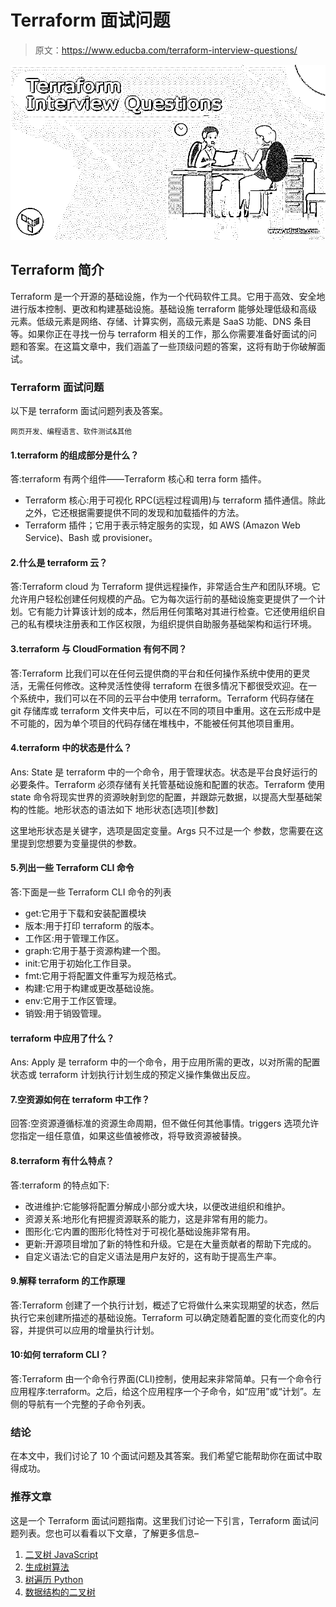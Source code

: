 # Terraform 面试问题

> 原文：<https://www.educba.com/terraform-interview-questions/>

![Terraform Interview Questions](img/f1733eb483305ac649b9d329fd4090d9.png)



## Terraform 简介

Terraform 是一个开源的基础设施，作为一个代码软件工具。它用于高效、安全地进行版本控制、更改和构建基础设施。基础设施 terraform 能够处理低级和高级元素。低级元素是网络、存储、计算实例，高级元素是 SaaS 功能、DNS 条目等。如果你正在寻找一份与 terraform 相关的工作，那么你需要准备好面试的问题和答案。在这篇文章中，我们涵盖了一些顶级问题的答案，这将有助于你破解面试。

### Terraform 面试问题

以下是 terraform 面试问题列表及答案。

<small>网页开发、编程语言、软件测试&其他</small>

#### 1.terraform 的组成部分是什么？

答:terraform 有两个组件——Terraform 核心和 terra form 插件。

*   Terraform 核心:用于可视化 RPC(远程过程调用)与 terraform 插件通信。除此之外，它还根据需要提供不同的发现和加载插件的方法。
*   Terraform 插件；它用于表示特定服务的实现，如 AWS (Amazon Web Service)、Bash 或 provisioner。

#### 2.什么是 terraform 云？

答:Terraform cloud 为 Terraform 提供远程操作，非常适合生产和团队环境。它允许用户轻松创建任何规模的产品。它为每次运行前的基础设施变更提供了一个计划。它有能力计算该计划的成本，然后用任何策略对其进行检查。它还使用组织自己的私有模块注册表和工作区权限，为组织提供自助服务基础架构和运行环境。

#### 3.terraform 与 CloudFormation 有何不同？

答:Terraform 比我们可以在任何云提供商的平台和任何操作系统中使用的更灵活，无需任何修改。这种灵活性使得 terraform 在很多情况下都很受欢迎。在一个系统中，我们可以在不同的云平台中使用 terraform。Terraform 代码存储在 git 存储库或 terraform 文件夹中后，可以在不同的项目中重用。这在云形成中是不可能的，因为单个项目的代码存储在堆栈中，不能被任何其他项目重用。

#### 4.terraform 中的状态是什么？

Ans: State 是 terraform 中的一个命令，用于管理状态。状态是平台良好运行的必要条件。Terraform 必须存储有关托管基础设施和配置的状态。Terraform 使用 state 命令将现实世界的资源映射到您的配置，并跟踪元数据，以提高大型基础架构的性能。地形状态的语法如下
地形状态[选项][参数]

这里地形状态是关键字，选项是固定变量。Args 只不过是一个
参数，您需要在这里提到您想要为变量提供的参数。

#### 5.列出一些 Terraform CLI 命令

答:下面是一些 Terraform CLI 命令的列表

*   get:它用于下载和安装配置模块
*   版本:用于打印 terraform 的版本。
*   工作区:用于管理工作区。
*   graph:它用于基于资源构建一个图。
*   init:它用于初始化工作目录。
*   fmt:它用于将配置文件重写为规范格式。
*   构建:它用于构建或更改基础设施。
*   env:它用于工作区管理。
*   销毁:用于销毁管理。

#### terraform 中应用了什么？

Ans: Apply 是 terraform 中的一个命令，用于应用所需的更改，以对所需的配置状态或 terraform 计划执行计划生成的预定义操作集做出反应。

#### 7.空资源如何在 terraform 中工作？

回答:空资源遵循标准的资源生命周期，但不做任何其他事情。triggers 选项允许您指定一组任意值，如果这些值被修改，将导致资源被替换。

#### 8.terraform 有什么特点？

答:terraform 的特点如下:

*   改进维护:它能够将配置分解成小部分或大块，以便改进组织和维护。
*   资源关系:地形化有把握资源联系的能力，这是非常有用的能力。
*   图形化:它内置的图形化特性对于可视化基础设施非常有用。
*   更新:开源项目增加了新的特性和升级。它是在大量贡献者的帮助下完成的。
*   自定义语法:它的自定义语法是用户友好的，这有助于提高生产率。

#### 9.解释 terraform 的工作原理

答:Terraform 创建了一个执行计划，概述了它将做什么来实现期望的状态，然后执行它来创建所描述的基础设施。Terraform 可以确定随着配置的变化而变化的内容，并提供可以应用的增量执行计划。

#### 10:如何 terraform CLI？

答:Terraform 由一个命令行界面(CLI)控制，使用起来非常简单。只有一个命令行应用程序:terraform。之后，给这个应用程序一个子命令，如“应用”或“计划”。左侧的导航有一个完整的子命令列表。

### 结论

在本文中，我们讨论了 10 个面试问题及其答案。我们希望它能帮助你在面试中取得成功。

### 推荐文章

这是一个 Terraform 面试问题指南。这里我们讨论一下引言，Terraform 面试问题列表。您也可以看看以下文章，了解更多信息–

1.  [二叉树 JavaScript](https://www.educba.com/binary-tree-javascript/)
2.  [生成树算法](https://www.educba.com/spanning-tree-algorithm/)
3.  [树遍历 Python](https://www.educba.com/tree-traversal-python/)
4.  [数据结构的二叉树](https://www.educba.com/binary-tree-in-data-structure/)





